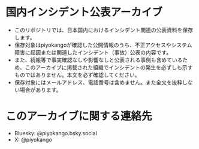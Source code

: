 # 国内インシデント公表アーカイブ
- このリポジトリでは、日本国内におけるインシデント関連の公表資料を保存します。
- 保存対象はpiyokangoが確認した公開情報のうち、不正アクセスやシステム障害に起因または関連したインシデント（事故）公表の内容です。
- また、続報等で事実確認なしや影響なしと公表される事例も含めているため、このアーカイブに掲載された組織でインシデントの発生を必ずしも示すものではありません。本文を必ず確認してください。
- 保存対象にはメールアドレス、電話番号は含めません。また全文を抜粋しない場合があります。

# このアーカイブに関する連絡先
- Bluesky: @piyokango.bsky.social
- X: @piyokango
